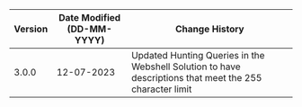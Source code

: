 | **Version** | **Date Modified (DD-MM-YYYY)** | **Change History**                          |
|-------------|--------------------------------|---------------------------------------------|
| 3.0.0       | 12-07-2023                     |Updated Hunting Queries in the Webshell Solution to have descriptions that meet the 255 character limit |
